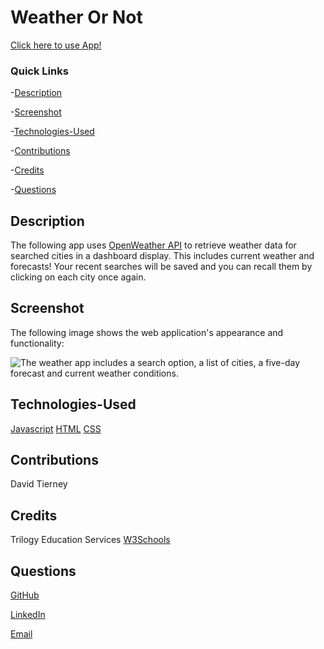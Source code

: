# Weather Or Not

[Click here to use App!](https://daveshouse44.github.io/Weather-Or-Not/)


### Quick Links

-[Description](#description)

-[Screenshot](#screenshot)

-[Technologies-Used](#technologies-used)

-[Contributions](#contributions)

-[Credits](#credits)

-[Questions](#questions)


## Description
The following app uses [OpenWeather API](https://openweathermap.org/api) to retrieve weather data for searched cities in a dashboard display.  This includes current weather and forecasts!  Your recent searches will be saved and you can recall them by clicking on each city once again.


## Screenshot

The following image shows the web application's appearance and functionality:

![The weather app includes a search option, a list of cities, a five-day forecast and current weather conditions.]()

## Technologies-Used

[Javascript](https://www.w3schools.com/js/default.asp)
[HTML](https://www.w3schools.com/html/default.asp)
[CSS](https://www.w3schools.com/css/default.asp)

## Contributions

David Tierney


## Credits

Trilogy Education Services
[W3Schools](https://www.w3schools.com/)

## Questions

[GitHub](https://github.com/daveshouse44)

[LinkedIn](https://www.linkedin.com/in/david-tierney-652030214/)

[Email](mailto:daveshouse44@hotmail.com)